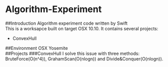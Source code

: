 Algorithm-Experiment
====================

##Introduction
Algorithm experiment code written by Swift  
This is a worksapce built on target OSX 10.10. It contains several projects:  
- ConvexHull

##Environment
OSX Yosemite  
##Projects
###ConvexHull
I solve this issue with three methods: BruteForce(O(n^4)), GrahamScan(O(nlogn)) and Divide&Conquer(O(nlogn)). 
